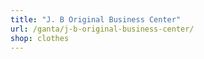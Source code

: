 ```yaml
---
title: "J. B Original Business Center"
url: /ganta/j-b-original-business-center/
shop: clothes
---
```

